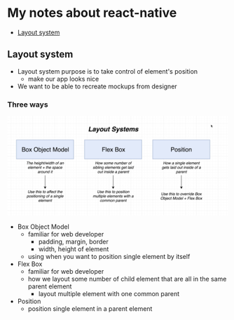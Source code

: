 # My notes about react-native

-   [Layout system](#layout_system)

## Layout system

-   Layout system purpose is to take control of element's position
    -   make our app looks nice
-   We want to be able to recreate mockups from designer

### Three ways

![layout_system](https://raw.githubusercontent.com/pavelee/react-native-notes/main/assets/layout_system.png)

-   Box Object Model
    -   familiar for web developer
        -   padding, margin, border
        -   width, height of element
    -   using when you want to position single element by itself
-   Flex Box
    -   familiar for web developer
    -   how we layout some number of child element that are all in the same parent element
        -   layout multiple element with one common parent
-   Position
    -   position single element in a parent element

